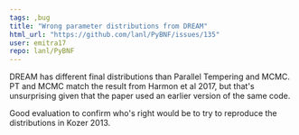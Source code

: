```yaml
---
tags: ,bug
title: "Wrong parameter distributions from DREAM"
html_url: "https://github.com/lanl/PyBNF/issues/135"
user: emitra17
repo: lanl/PyBNF
---
```


DREAM has different final distributions than Parallel Tempering and MCMC.  PT and MCMC match the result from Harmon et al 2017, but that's unsurprising given that the paper used an earlier version of the same code.

Good evaluation to confirm who's right would be to try to reproduce the distributions in Kozer 2013. 
